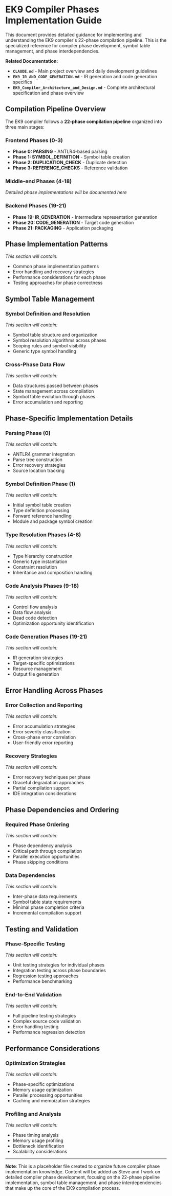 # EK9 Compiler Phases Implementation Guide

This document provides detailed guidance for implementing and understanding the EK9 compiler's 22-phase compilation pipeline. This is the specialized reference for compiler phase development, symbol table management, and phase interdependencies.

**Related Documentation:**
- **`CLAUDE.md`** - Main project overview and daily development guidelines  
- **`EK9_IR_AND_CODE_GENERATION.md`** - IR generation and code generation specifics
- **`EK9_Compiler_Architecture_and_Design.md`** - Complete architectural specification and phase overview

## Compilation Pipeline Overview

The EK9 compiler follows a **22-phase compilation pipeline** organized into three main stages:

### Frontend Phases (0-3)
- **Phase 0: PARSING** - ANTLR4-based parsing
- **Phase 1: SYMBOL_DEFINITION** - Symbol table creation  
- **Phase 2: DUPLICATION_CHECK** - Duplicate detection
- **Phase 3: REFERENCE_CHECKS** - Reference validation

### Middle-end Phases (4-18)
*Detailed phase implementations will be documented here*

### Backend Phases (19-21)
- **Phase 19: IR_GENERATION** - Intermediate representation generation
- **Phase 20: CODE_GENERATION** - Target code generation  
- **Phase 21: PACKAGING** - Application packaging

## Phase Implementation Patterns

*This section will contain:*
- Common phase implementation patterns
- Error handling and recovery strategies
- Performance considerations for each phase
- Testing approaches for phase correctness

## Symbol Table Management

### Symbol Definition and Resolution
*This section will contain:*
- Symbol table structure and organization
- Symbol resolution algorithms across phases
- Scoping rules and symbol visibility
- Generic type symbol handling

### Cross-Phase Data Flow
*This section will contain:*
- Data structures passed between phases
- State management across compilation
- Symbol table evolution through phases
- Error accumulation and reporting

## Phase-Specific Implementation Details

### Parsing Phase (0)
*This section will contain:*
- ANTLR4 grammar integration
- Parse tree construction
- Error recovery strategies
- Source location tracking

### Symbol Definition Phase (1)
*This section will contain:*
- Initial symbol table creation
- Type definition processing
- Forward reference handling
- Module and package symbol creation

### Type Resolution Phases (4-8)
*This section will contain:*
- Type hierarchy construction
- Generic type instantiation
- Constraint resolution
- Inheritance and composition handling

### Code Analysis Phases (9-18)
*This section will contain:*
- Control flow analysis
- Data flow analysis
- Dead code detection
- Optimization opportunity identification

### Code Generation Phases (19-21)
*This section will contain:*
- IR generation strategies
- Target-specific optimizations
- Resource management
- Output file generation

## Error Handling Across Phases

### Error Collection and Reporting
*This section will contain:*
- Error accumulation strategies
- Error severity classification
- Cross-phase error correlation
- User-friendly error reporting

### Recovery Strategies
*This section will contain:*
- Error recovery techniques per phase
- Graceful degradation approaches
- Partial compilation support
- IDE integration considerations

## Phase Dependencies and Ordering

### Required Phase Ordering
*This section will contain:*
- Phase dependency analysis
- Critical path through compilation
- Parallel execution opportunities
- Phase skipping conditions

### Data Dependencies
*This section will contain:*
- Inter-phase data requirements
- Symbol table state requirements
- Minimal phase completion criteria
- Incremental compilation support

## Testing and Validation

### Phase-Specific Testing
*This section will contain:*
- Unit testing strategies for individual phases
- Integration testing across phase boundaries
- Regression testing approaches
- Performance benchmarking

### End-to-End Validation
*This section will contain:*
- Full pipeline testing strategies
- Complex source code validation
- Error handling testing
- Performance regression detection

## Performance Considerations

### Optimization Strategies
*This section will contain:*
- Phase-specific optimizations
- Memory usage optimization
- Parallel processing opportunities
- Caching and memoization strategies

### Profiling and Analysis
*This section will contain:*
- Phase timing analysis
- Memory usage profiling
- Bottleneck identification
- Scalability considerations

---

**Note**: This is a placeholder file created to organize future compiler phase implementation knowledge. Content will be added as Steve and I work on detailed compiler phase development, focusing on the 22-phase pipeline implementation, symbol table management, and phase interdependencies that make up the core of the EK9 compilation process.